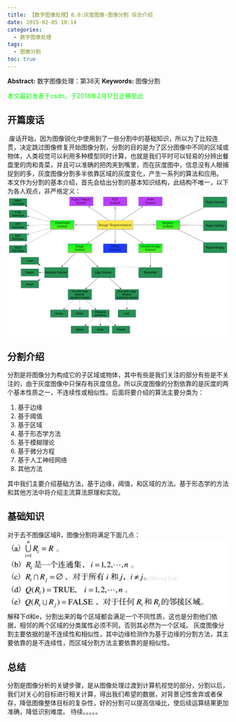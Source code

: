 ```yaml
---
title: 【数字图像处理】6.0:灰度图像-图像分割 综合介绍
date: 2015-02-05 10:14
categories:
  - 数字图像处理
tags:
  - 图像分割
toc: true
---
```

**Abstract:** 数字图像处理：第38天
**Keywords:** 图像分割
<!--more-->
<font color="00FF00">本文最初发表于csdn，于2018年2月17日迁移至此</font>
## 开篇废话
 废话开始，因为图像锐化中使用到了一些分割中的基础知识，所以为了比较连贯，决定跳过图像修复开始图像分割，分割的目的是为了区分图像中不同的区域或物体，人类视觉可以利用多种模型同时计算，也就是我们平时可以轻易的分辨出餐盘里的肉和青菜，并且可以准确的把肉夹到嘴里，而在灰度图中，信息没有人眼捕捉到的多，灰度图像分割多半依靠区域的灰度变化，产生一系列的算法和应用。
本文作为分割的基本介绍，首先会给出分割的基本知识结构，此结构不唯一，以下为各人观点，非严格定义：
![Center][]
## 分割介绍
分割是将图像分为构成它的子区域或物体，其中有些是我们关注的部分有些是不关注的，由于灰度图像中只保存有灰度信息。所以灰度图像的分割依靠的是灰度的两个基本性质之一，不连续性或相似性。后面将要介绍的算法主要分类为：

1. 基于边缘
2. 基于阈值
3. 基于区域
4. 基于形态学方法
5. 基于模糊理论
6. 基于微分方程
7. 基于人工神经网络
8. 其他方法

其中我们主要介绍基础方法，基于边缘，阈值，和区域的方法。基于形态学的方法和其他方法中将介绍主流算法原理和实现。

## 基础知识
对于去不图像区域R，图像分割将满足下面几点：
![Center 1][]
解释下d和e，分割出来的每个区域都会满足一个不同性质，这也是分割他们依据，相邻的两个区域的分类属性必须不同，否则其必然为一个区域。
灰度图像分割主要依据的是不连续性和相似性，其中边缘检测作为基于边缘的分割方法，其主要依靠的是不连续性，而区域分割方法主要依靠的是相似性。
## 总结
分割是图像分析的关键步骤，是从图像处理过渡到计算机视觉的部分，分割以后，我们对关心的目标进行相关计算，得出我们希望的数据，对背景记性舍弃或者保存，降低图像整体目标的复杂性，好的分割可以提高信噪比，使后续运算结果更加准确，降低识别难度。
待续。。。。。


[Center]: DIP-6-0-灰度图像-图像分割-综合介绍/20150205094128357.jpg
[Center 1]: DIP-6-0-灰度图像-图像分割-综合介绍/20150205095906242.png
